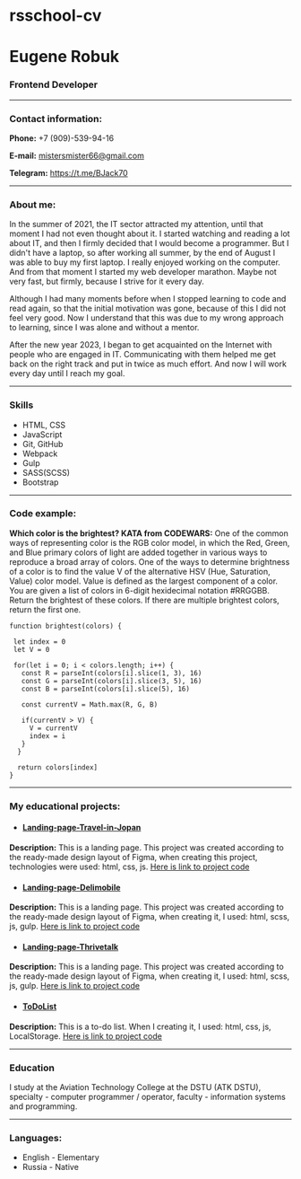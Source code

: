 # rsschool-cv

# Eugene Robuk

### Frontend Developer
***

### Contact information: 

**Phone:** +7 (909)-539-94-16

**E-mail:** mistersmister66@gmail.com

**Telegram:** https://t.me/BJack70
***
### About me:

In the summer of 2021, the IT sector attracted my attention, until that moment I had not even thought about it. I started watching and reading a lot about IT, and then I firmly decided that I would become a programmer. But I didn't have a laptop, so after working all summer, by the end of August I was able to buy my first laptop. I really enjoyed working on the computer. And from that moment I started my web developer marathon. Maybe not very fast, but firmly, because I strive for it every day.

Although I had many moments before when I stopped learning to code and read again, so that the initial motivation was gone, because of this I did not feel very good. Now I understand that this was due to my wrong approach to learning, since I was alone and without a mentor.

After the new year 2023, I began to get acquainted on the Internet with people who are engaged in IT. Communicating with them helped me get back on the right track and put in twice as much effort. And now I will work every day until I reach my goal.
***

### Skills 
  * HTML, CSS
  * JavaScript
  * Git, GitHub
  * Webpack
  * Gulp
  * SASS(SCSS)
  * Bootstrap
***

### Code example:

**Which color is the brightest? KATA from CODEWARS:** One of the common ways of representing color is the RGB color model, in which the Red, Green, and Blue primary colors of light are added together in various ways to reproduce a broad array of colors. One of the ways to determine brightness of a color is to find the value V of the alternative HSV (Hue, Saturation, Value) color model. Value is defined as the largest component of a color. You are given a list of colors in 6-digit hexidecimal notation #RRGGBB. Return the brightest of these colors. If there are multiple brightest colors, return the first one.

```
function brightest(colors) {

 let index = 0
 let V = 0
 
 for(let i = 0; i < colors.length; i++) {
   const R = parseInt(colors[i].slice(1, 3), 16)
   const G = parseInt(colors[i].slice(3, 5), 16)
   const B = parseInt(colors[i].slice(5), 16)
   
   const currentV = Math.max(R, G, B)
   
   if(currentV > V) {
     V = currentV
     index = i
   }
  }
  
  return colors[index]
}
```
***
### My educational projects:

* #### [Landing-page-Travel-in-Jopan](https://mistereugene.github.io/Landing-page-Travel-in-Jopan/ "Landing-page-Travel-in-Jopan")

**Description:**
This is a landing page. This project was created according to the ready-made design layout of Figma, when creating this project, technologies were used: html, css, js.
[Here is link to project code](https://github.com/misterEugene/Landing-page-Travel-in-Jopan "link to project code")



* #### [Landing-page-Delimobile](https://mistereugene.github.io/Landing-page-Delimobile/ "Landing-page-Delimobile")

**Description:**
This is a landing page. This project was created according to the ready-made design layout of Figma, when creating it, I used: html, scss, js, gulp.
[Here is link to project code](https://github.com/misterEugene/Landing-page-Delimobile "link to project code")



* #### [Landing-page-Thrivetalk](https://mistereugene.github.io/Landing-page-Thrivetalk/ "Landing-page-Thrivetalk")

**Description:**
This is a landing page. This project was created according to the ready-made design layout of Figma, when creating it, I used: html, scss, js, gulp.
[Here is link to project code](https://github.com/misterEugene/Landing-page-Thrivetalk "link to project code")



* #### [ToDoList](https://mistereugene.github.io/ToDoList/ "ToDoList")

**Description:**
This is a to-do list. When I creating it, I used: html, css, js, LocalStorage.
[Here is link to project code](https://github.com/misterEugene/ToDoList "link to project code")
***

### Education 

I study at the Aviation Technology College at the DSTU (ATK DSTU), specialty - computer programmer / operator, faculty - information systems and programming.
***

### Languages:
* English - Elementary
* Russia - Native
